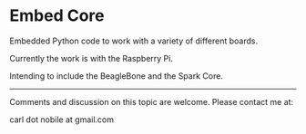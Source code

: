 Embed Core
==========

Embedded Python code to work with a variety of different boards.

Currently the work is with the Raspberry Pi.

Intending to include the BeagleBone and the Spark Core.







--------------------------------------------------------------------------------

Comments and discussion on this topic are welcome. Please contact me at:

carl dot nobile at gmail.com
